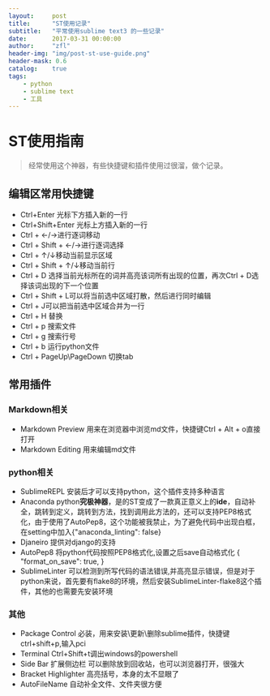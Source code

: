 ```yaml
---
layout:     post
title:      "ST使用记录"
subtitle:   "平常使用sublime text3 的一些记录"
date:       2017-03-31 00:00:00
author:     "zfl"
header-img: "img/post-st-use-guide.png"
header-mask: 0.6
catalog:    true
tags:
    - python
    - sublime text
    - 工具
---
```


# ST使用指南
> 经常使用这个神器，有些快捷键和插件使用过很溜，做个记录。
## 编辑区常用快捷键
* Ctrl+Enter 光标下方插入新的一行
* Ctrl+Shift+Enter 光标上方插入新的一行
* Ctrl + ←/→进行逐词移动
* Ctrl + Shift + ←/→进行逐词选择
* Ctrl + ↑/↓移动当前显示区域
* Ctrl + Shift + ↑/↓移动当前行
* Ctrl + D 选择当前光标所在的词并高亮该词所有出现的位置，再次Ctrl + D选择该词出现的下一个位置
* Ctrl + Shift + L可以将当前选中区域打散，然后进行同时编辑
* Ctrl + J可以把当前选中区域合并为一行
* Ctrl + H 替换
* Ctrl + p 搜索文件
* Ctrl + g 搜索行号
* Ctrl + b 运行python文件
* Ctrl + PageUp\PageDown 切换tab
## 常用插件
### Markdown相关
* Markdown Preview 用来在浏览器中浏览md文件，快捷键Ctrl + Alt + o直接打开
* Markdown Editing 用来编辑md文件
### python相关
* SublimeREPL 安装后才可以支持python，这个插件支持多种语言
* Anaconda python**究极神器**，是的ST变成了一款真正意义上的**ide**，自动补全，跳转到定义，跳转到方法，找到调用此方法的，还可以支持PEP8格式化，由于使用了AutoPep8，这个功能被我禁止，为了避免代码中出现白框，在setting中加入{"anaconda_linting": false}
* Djaneiro 提供对django的支持
* AutoPep8 将python代码按照PEP8格式化,设置之后save自动格式化
{
    "format_on_save": true,
}
* SublimeLinter 可以检测到所写代码的语法错误,并高亮显示错误，但是对于python来说，首先要有flake8的环境，然后安装Sublime​Linter-flake​8这个插件，其他的也需要先安装环境
### 其他
* Package Control 必装，用来安装\更新\删除sublime插件，快捷键ctrl+shift+p,输入pci
* Terminal Ctrl+Shift+t调出windows的powershell
* Side Bar 扩展侧边栏 可以删除放到回收站，也可以浏览器打开，很强大
* Bracket Highlighter  高亮括号，本身的太不显眼了
* AutoFileName 自动补全文件、文件夹很方便

